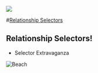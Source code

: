 ![](http://nashvillesoftwareschool.com/images/NSS-logo-horizontal-small.jpg)

#[Relationship Selectors](https://github.com/nashville-software-school/front-end-milestones/blob/master/2-the-static-web/exercises/SW_CSS_RELATIONSHIP_SELECTORS.md)

## Relationship Selectors!

- Selector Extravaganza 


![Beach]()

